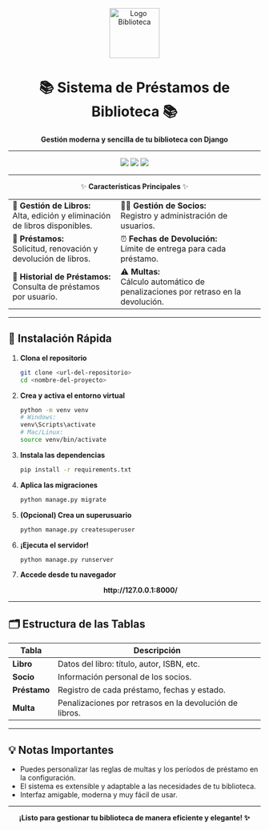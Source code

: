 <p align="center">
  <img src="https://img.icons8.com/ios-filled/100/000000/library.png" width="100" alt="Logo Biblioteca"/>
</p>

<h1 align="center">📚 Sistema de Préstamos de Biblioteca 📚</h1>
<p align="center">
  <b>Gestión moderna y sencilla de tu biblioteca con Django</b>
</p>

---

<p align="center">
  <img src="https://img.shields.io/badge/Python-3.x-blue?logo=python"/>
  <img src="https://img.shields.io/badge/Django-Framework-green?logo=django"/>
  <img src="https://img.shields.io/badge/Virtualenv-Activated-purple?logo=virtualenv"/>
</p>

---

<div align="center">
  
✨ <b>Características Principales</b> ✨

<table align="center">
  <tr>
    <td>📖 <b>Gestión de Libros:</b><br>Alta, edición y eliminación de libros disponibles.</td>
    <td>🧑‍💼 <b>Gestión de Socios:</b><br>Registro y administración de usuarios.</td>
  </tr>
  <tr>
    <td>🔄 <b>Préstamos:</b><br>Solicitud, renovación y devolución de libros.</td>
    <td>⏰ <b>Fechas de Devolución:</b><br>Límite de entrega para cada préstamo.</td>
  </tr>
  <tr>
    <td>📜 <b>Historial de Préstamos:</b><br>Consulta de préstamos por usuario.</td>
    <td>⚠️ <b>Multas:</b><br>Cálculo automático de penalizaciones por retraso en la devolución.</td>
  </tr>
</table>

</div>

---

## 🚀 Instalación Rápida

1. **Clona el repositorio**
   ```bash
   git clone <url-del-repositorio>
   cd <nombre-del-proyecto>
   ```

2. **Crea y activa el entorno virtual**
   ```bash
   python -m venv venv
   # Windows:
   venv\Scripts\activate
   # Mac/Linux:
   source venv/bin/activate
   ```

3. **Instala las dependencias**
   ```bash
   pip install -r requirements.txt
   ```

4. **Aplica las migraciones**
   ```bash
   python manage.py migrate
   ```

5. **(Opcional) Crea un superusuario**
   ```bash
   python manage.py createsuperuser
   ```

6. **¡Ejecuta el servidor!**
   ```bash
   python manage.py runserver
   ```

7. **Accede desde tu navegador**
   
   <p align="center"><b>http://127.0.0.1:8000/</b></p>

---

## 🗂️ Estructura de las Tablas

| Tabla     | Descripción                                                  |
|-----------|-------------------------------------------------------------|
| **Libro**   | Datos del libro: título, autor, ISBN, etc.                  |
| **Socio**   | Información personal de los socios.                         |
| **Préstamo**| Registro de cada préstamo, fechas y estado.                 |
| **Multa**   | Penalizaciones por retrasos en la devolución de libros.     |

---

## 💡 Notas Importantes

- Puedes personalizar las reglas de multas y los períodos de préstamo en la configuración.
- El sistema es extensible y adaptable a las necesidades de tu biblioteca.
- Interfaz amigable, moderna y muy fácil de usar.

---

<p align="center">
  <b>¡Listo para gestionar tu biblioteca de manera eficiente y elegante! ✨</b>
</p>
